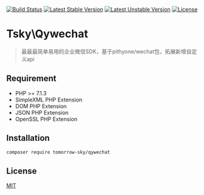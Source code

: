[![Build Status](https://travis-ci.org/pithyone/wechat.svg?branch=master)](https://travis-ci.org/pithyone/wechat)
[![Latest Stable Version](https://poser.pugx.org/pithyone/wechat/v/stable)](https://packagist.org/packages/pithyone/wechat)
[![Latest Unstable Version](https://poser.pugx.org/pithyone/wechat/v/unstable)](https://packagist.org/packages/pithyone/wechat)
[![License](https://poser.pugx.org/pithyone/wechat/license)](https://packagist.org/packages/pithyone/wechat)

# Tsky\Qywechat

> 最最最简单易用的企业微信SDK，基于pithyone/wechat包，拓展新增自定义api

## Requirement

- PHP >= 7.1.3
- SimpleXML PHP Extension
- DOM PHP Extension
- JSON PHP Extension
- OpenSSL PHP Extension

## Installation

```bash
composer require tomorrow-sky/qywechat
```

## License

[MIT](https://github.com/pithyone/wechat/blob/master/LICENSE)
